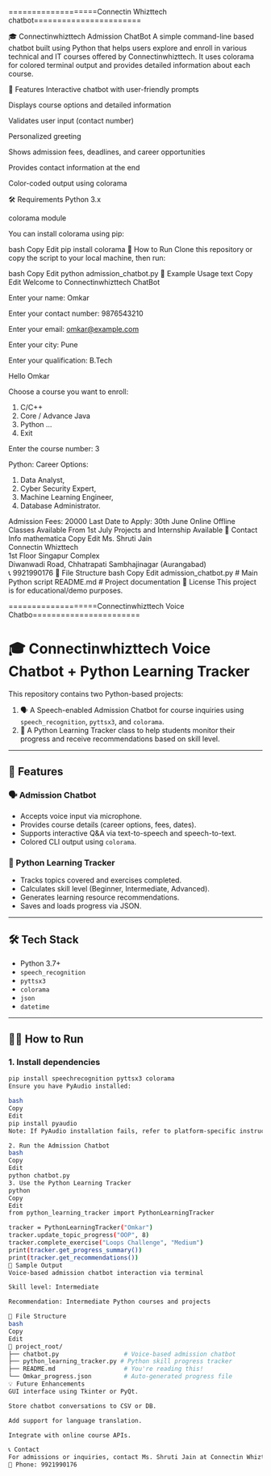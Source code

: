 ===================Connectin Whizttech chatbot=======================




🎓 Connectinwhizttech Admission ChatBot
A simple command-line based chatbot built using Python that helps users explore and enroll in various technical and IT courses offered by Connectinwhizttech. It uses colorama for colored terminal output and provides detailed information about each course.

📌 Features
Interactive chatbot with user-friendly prompts

Displays course options and detailed information

Validates user input (contact number)

Personalized greeting

Shows admission fees, deadlines, and career opportunities

Provides contact information at the end

Color-coded output using colorama

🛠️ Requirements
Python 3.x

colorama module

You can install colorama using pip:

bash
Copy
Edit
pip install colorama
🚀 How to Run
Clone this repository or copy the script to your local machine, then run:

bash
Copy
Edit
python admission_chatbot.py
🧾 Example Usage
text
Copy
Edit
Welcome to Connectinwhizttech ChatBot

Enter your name: Omkar

Enter your contact number: 9876543210

Enter your email: omkar@example.com

Enter your city: Pune

Enter your qualification: B.Tech

Hello Omkar

Choose a course you want to enroll:
1. C/C++
2. Core / Advance Java
3. Python
...
12. Exit

Enter the course number: 3

Python:
Career Options:
1. Data Analyst,
2. Cyber Security Expert,
3. Machine Learning Engineer,
4. Database Administrator.

Admission Fees:  20000
Last Date to Apply: 30th June
Online Offline Classes Available From 1st July
Projects and Internship Available
📇 Contact Info
mathematica
Copy
Edit
Ms. Shruti Jain  
Connectin Whizttech  
1st Floor Singapur Complex  
Diwanwadi Road, Chhatrapati Sambhajinagar (Aurangabad)  
📞 9921990176
📁 File Structure
bash
Copy
Edit
admission_chatbot.py     # Main Python script
README.md                # Project documentation
📝 License
This project is for educational/demo purposes.




===================Connectinwhizttech Voice Chatbo=======================


# 🎓 Connectinwhizttech Voice Chatbot + Python Learning Tracker

This repository contains two Python-based projects:

1. 🗣️ A Speech-enabled Admission Chatbot for course inquiries using `speech_recognition`, `pyttsx3`, and `colorama`.
2. 📘 A Python Learning Tracker class to help students monitor their progress and receive recommendations based on skill level.

---

## 📌 Features

### 🗣️ Admission Chatbot

- Accepts voice input via microphone.
- Provides course details (career options, fees, dates).
- Supports interactive Q&A via text-to-speech and speech-to-text.
- Colored CLI output using `colorama`.

### 📘 Python Learning Tracker

- Tracks topics covered and exercises completed.
- Calculates skill level (Beginner, Intermediate, Advanced).
- Generates learning resource recommendations.
- Saves and loads progress via JSON.

---

## 🛠️ Tech Stack

- Python 3.7+
- `speech_recognition`
- `pyttsx3`
- `colorama`
- `json`
- `datetime`

---

## 🧑‍💻 How to Run

### 1. Install dependencies

```bash
pip install speechrecognition pyttsx3 colorama
Ensure you have PyAudio installed:

bash
Copy
Edit
pip install pyaudio
Note: If PyAudio installation fails, refer to platform-specific instructions.

2. Run the Admission Chatbot
bash
Copy
Edit
python chatbot.py
3. Use the Python Learning Tracker
python
Copy
Edit
from python_learning_tracker import PythonLearningTracker

tracker = PythonLearningTracker("Omkar")
tracker.update_topic_progress("OOP", 8)
tracker.complete_exercise("Loops Challenge", "Medium")
print(tracker.get_progress_summary())
print(tracker.get_recommendations())
🧪 Sample Output
Voice-based admission chatbot interaction via terminal

Skill level: Intermediate

Recommendation: Intermediate Python courses and projects

📂 File Structure
bash
Copy
Edit
📁 project_root/
├── chatbot.py                  # Voice-based admission chatbot
├── python_learning_tracker.py # Python skill progress tracker
├── README.md                   # You're reading this!
└── Omkar_progress.json         # Auto-generated progress file
💡 Future Enhancements
GUI interface using Tkinter or PyQt.

Store chatbot conversations to CSV or DB.

Add support for language translation.

Integrate with online course APIs.

📞 Contact
For admissions or inquiries, contact Ms. Shruti Jain at Connectin Whizttech, Chhatrapati Sambhajinagar
📱 Phone: 9921990176

